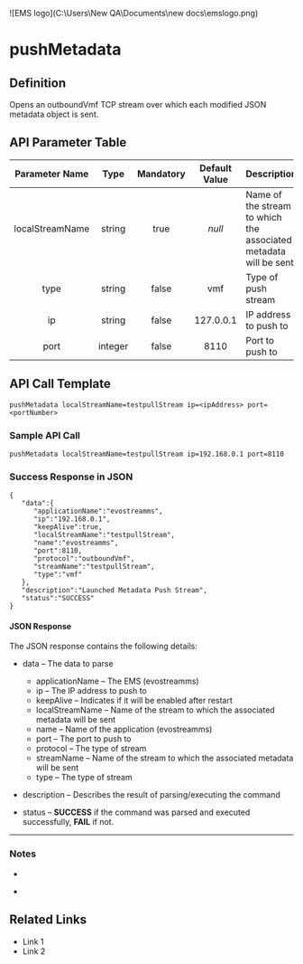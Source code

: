 ![EMS logo](C:\Users\New QA\Documents\new docs\emslogo.png)



# pushMetadata



## Definition

Opens an outboundVmf TCP stream over which each modified JSON metadata object is sent.





## API Parameter Table

| Parameter Name  |  Type   | Mandatory | Default Value | Description                              |
| :-------------: | :-----: | :-------: | :-----------: | ---------------------------------------- |
| localStreamName | string  |   true    |    *null*     | Name of the stream to which the associated metadata will be sent |
|      type       | string  |   false   |      vmf      | Type of push stream                      |
|       ip        | string  |   false   |   127.0.0.1   | IP address to push to                    |
|      port       | integer |   false   |     8110      | Port to push to                          |



## API Call Template

``` 
pushMetadata localStreamName=testpullStream ip=<ipAddress> port=<portNumber>
```



### Sample API Call

``` 
pushMetadata localStreamName=testpullStream ip=192.168.0.1 port=8110
```



### Success Response in JSON

``` 
{
   "data":{
      "applicationName":"evostreamms",
      "ip":"192.168.0.1",
      "keepAlive":true,
      "localStreamName":"testpullStream",
      "name":"evostreamms",
      "port":8110,
      "protocol":"outboundVmf",
      "streamName":"testpullStream",
      "type":"vmf"
   },
   "description":"Launched Metadata Push Stream",
   "status":"SUCCESS"
}
```



#### **JSON Response**

The JSON response contains the following details:

- data – The data to parse
  - applicationName – The EMS (evostreamms)
  - ip – The IP address to push to
  - keepAlive – Indicates if it will be enabled after restart
  - localStreamName – Name of the stream to which the associated metadata will be sent
  - name – Name of the application (evostreamms)
  - port – The port to push to
  - protocol – The type of stream
  - streamName – Name of the stream to which the associated metadata will be sent
  - type – The type of stream


- description – Describes the result of parsing/executing the command
- status – **SUCCESS** if the command was parsed and executed successfully, **FAIL** if not.

------

### Notes

- ​

- ​





## **Related Links**

- Link 1
- Link 2